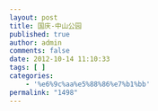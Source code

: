 ```yaml
---
layout: post
title: 国庆-中山公园
published: true
author: admin
comments: false
date: 2012-10-14 11:10:33
tags: [ ]
categories:
    - '%e6%9c%aa%e5%88%86%e7%b1%bb'
permalink: "1498"
---
```

